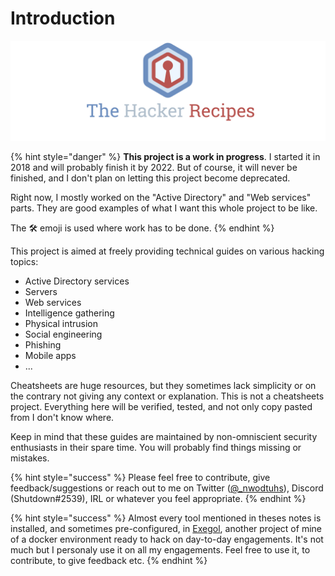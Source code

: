 # Introduction

![](.gitbook/assets/thr_preview_2.png)

{% hint style="danger" %}
**This project is a work in progress**. I started it in 2018 and will probably finish it by 2022. But of course, it will never be finished, and I don't plan on letting this project become deprecated. 

Right now, I mostly worked on the "Active Directory" and "Web services" parts. They are good examples of what I want this whole project to be like.

The 🛠️ emoji is used where work has to be done.
{% endhint %}

This project is aimed at freely providing technical guides on various hacking topics:

* Active Directory services
* Servers
* Web services
* Intelligence gathering
* Physical intrusion
* Social engineering
* Phishing
* Mobile apps
* ...

Cheatsheets are huge resources, but they sometimes lack simplicity or on the contrary not giving any context or explanation. This is not a cheatsheets project. Everything here will be verified, tested, and not only copy pasted from I don't know where.

Keep in mind that these guides are maintained by non-omniscient security enthusiasts in their spare time. You will probably find things missing or mistakes.

{% hint style="success" %}
Please feel free to contribute, give feedback/suggestions or reach out to me on Twitter \([@\_nwodtuhs](https://twitter.com/_nwodtuhs)\), Discord \(Shutdown\#2539\), IRL or whatever you feel appropriate.
{% endhint %}

{% hint style="success" %}
Almost every tool mentioned in theses notes is installed, and sometimes pre-configured, in [Exegol](https://github.com/ShutdownRepo/Exegol), another project of mine of a docker environment ready to hack on day-to-day engagements. It's not much but I personaly use it on all my engagements. Feel free to use it, to contribute, to give feedback etc.
{% endhint %}

